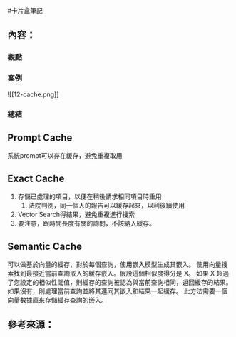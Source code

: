 #卡片盒筆記 
## 內容：
### 觀點
### 案例
![[12-cache.png]]
### 總結
## Prompt Cache
系統prompt可以存在緩存，避免重複取用

## Exact Cache
1. 存儲已處理的項目，以便在稍後請求相同項目時重用
	1. 法院判例，同一個人的報告可以緩存起來，以利後續使用
3. Vector Search得結果，避免重複進行搜索
4. 要注意，跟時間長度有關的詢問，不該納入緩存。

## Semantic Cache
可以做基於向量的緩存，對於每個查詢，使用嵌入模型生成其嵌入。 使用向量搜索找到最接近當前查詢嵌入的緩存嵌入。假設這個相似度得分是 X。 如果 X 超過了您設定的相似性閾值，則緩存的查詢被認為與當前查詢相同，返回緩存的結果。如果沒有，則處理當前查詢並將其連同其嵌入和結果一起緩存。 此方法需要一個向量數據庫來存儲緩存查詢的嵌入。




## 參考來源：